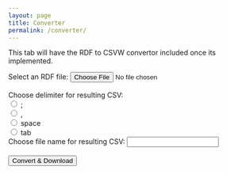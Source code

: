 ```yaml
---
layout: page
title: Converter
permalink: /converter/
---
```


This tab will have the RDF to CSVW convertor included once its implemented.

<form id="rdfandconfiguration" action="https://rdf-to-csvw.onrender.com/rdftocsvw" method="post">
    <label for="file">Select an RDF file:</label>
    <input type="file" id="file" name="file"> <br><br>
    <label for="delimiter">Choose delimiter for resulting CSV: </label><br>
    <input type="radio" id="semicolon" name="delimiter" value=";">
    <label for="semicolon">;</label><br>
    <input type="radio" id="" name="delimiter" value=",">
    <label for="css">,</label><br>
    <input type="radio" id="space" name="delimiter" value="space">
    <label for="space">space</label><br>
    <input type="radio" id="tab" name="delimiter" value="tab">
    <label for="tab">tab</label><br>
    <label for="filename">Choose file name for resulting CSV: </label>
    <input type="text" id="filename" name="filename"> <br><br>
    <input type="submit" value="Convert & Download">
</form>
<div id="responsePlace">
<label id="previewLabel"></label>
</div>

<script type="text/javascript" src="https://ladymalande.github.io/{{ base.url }}/{{ 'assets/sendPost.js' | relative_url }}"></script>